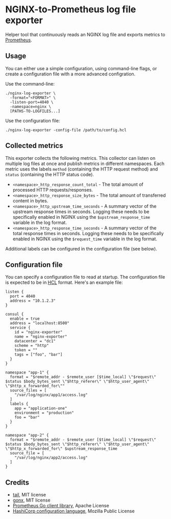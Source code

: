 NGINX-to-Prometheus log file exporter
=====================================

Helper tool that continuously reads an NGINX log file and exports metrics to
[Prometheus](prom).

Usage
-----

You can either use a simple configuration, using command-line flags, or create
a configuration file with a more advanced configration.

Use the command-line:

    ./nginx-log-exporter \
      -format="<FORMAT>" \
      -listen-port=4040 \
      -namespace=nginx \
      [PATHS-TO-LOGFILES...]

Use the configuration file:

    ./nginx-log-exporter -config-file /path/to/config.hcl

Collected metrics
-----------------

This exporter collects the following metrics. This collector can listen on
multiple log files at once and publish metrics in different namespaces. Each
metric uses the labels `method` (containing the HTTP request method) and
`status` (containing the HTTP status code).

- `<namespace>_http_response_count_total` - The total amount of processed HTTP requests/responses.
- `<namespace>_http_response_size_bytes` - The total amount of transferred content in bytes.
- `<namespace>_http_upstream_time_seconds` - A summary vector of the upstream
  response times in seconds. Logging these needs to be specifically enabled in
  NGINX using the `$upstream_response_time` variable in the log format.
- `<namespace>_http_response_time_seconds` - A summary vector of the total
  response times in seconds. Logging these needs to be specifically enabled in
  NGINX using the `$request_time` variable in the log format.

Additional labels can be configured in the configuration file (see below).

Configuration file
------------------

You can specify a configuration file to read at startup. The configuration file
is expected to be in [HCL](hcl) format. Here's an example file:

    listen {
      port = 4040
      address = "10.1.2.3"
    }

    consul {
      enable = true
      address = "localhost:8500"
      service {
        id = "nginx-exporter"
        name = "nginx-exporter"
        datacenter = "dc1"
        scheme = "http"
        token = ""
        tags = ["foo", "bar"]
      }
    }

    namespace "app-1" {
      format = "$remote_addr - $remote_user [$time_local] \"$request\" $status $body_bytes_sent \"$http_referer\" \"$http_user_agent\" \"$http_x_forwarded_for\""
      source_files = [
        "/var/log/nginx/app1/access.log"
      ]
      labels {
        app = "application-one"
        environment = "production"
        foo = "bar"
      }
    }

    namespace "app-2" {
      format = "$remote_addr - $remote_user [$time_local] \"$request\" $status $body_bytes_sent \"$http_referer\" \"$http_user_agent\" \"$http_x_forwarded_for\" $upstream_response_time
      source_file = [
        "/var/log/nginx/app2/access.log"
      ]
    }

Credits
-------

- [tail](https://github.com/hpcloud/tail), MIT license
- [gonx](https://github.com/satyrius/gonx), MIT license
- [Prometheus Go client library](https://github.com/prometheus/client_golang), Apache License
- [HashiCorp configuration language](hcl), Mozilla Public License

[prom]: https://prometheus.io/
[hcl]: https://github.com/hashicorp/hcl
